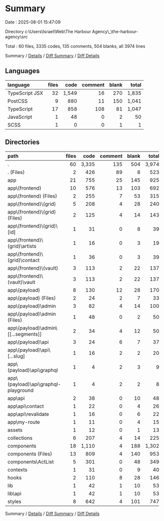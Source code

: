 # Summary

Date : 2025-08-01 15:47:09

Directory c:\\Users\\Israel\\Web\\The Harbour Agency\\_\\the-harbour-agency\\src

Total : 60 files,  3335 codes, 135 comments, 504 blanks, all 3974 lines

Summary / [Details](details.md) / [Diff Summary](diff.md) / [Diff Details](diff-details.md)

## Languages
| language | files | code | comment | blank | total |
| :--- | ---: | ---: | ---: | ---: | ---: |
| TypeScript JSX | 32 | 1,549 | 16 | 270 | 1,835 |
| PostCSS | 9 | 880 | 11 | 150 | 1,041 |
| TypeScript | 17 | 858 | 108 | 81 | 1,047 |
| JavaScript | 1 | 48 | 0 | 2 | 50 |
| SCSS | 1 | 0 | 0 | 1 | 1 |

## Directories
| path | files | code | comment | blank | total |
| :--- | ---: | ---: | ---: | ---: | ---: |
| . | 60 | 3,335 | 135 | 504 | 3,974 |
| . (Files) | 2 | 426 | 89 | 8 | 523 |
| app | 21 | 755 | 25 | 145 | 925 |
| app\\(frontend) | 10 | 576 | 13 | 103 | 692 |
| app\\(frontend) (Files) | 2 | 255 | 7 | 53 | 315 |
| app\\(frontend)\\(grid) | 5 | 208 | 4 | 28 | 240 |
| app\\(frontend)\\(grid) (Files) | 2 | 125 | 4 | 14 | 143 |
| app\\(frontend)\\(grid)\\[id] | 1 | 31 | 0 | 8 | 39 |
| app\\(frontend)\\(grid)\\artists | 1 | 16 | 0 | 3 | 19 |
| app\\(frontend)\\(grid)\\contact | 1 | 36 | 0 | 3 | 39 |
| app\\(frontend)\\(vault) | 3 | 113 | 2 | 22 | 137 |
| app\\(frontend)\\(vault)\\vault | 3 | 113 | 2 | 22 | 137 |
| app\\(payload) | 8 | 130 | 12 | 28 | 170 |
| app\\(payload) (Files) | 2 | 24 | 2 | 7 | 33 |
| app\\(payload)\\admin | 3 | 82 | 4 | 14 | 100 |
| app\\(payload)\\admin (Files) | 1 | 48 | 0 | 2 | 50 |
| app\\(payload)\\admin\\[[...segments]] | 2 | 34 | 4 | 12 | 50 |
| app\\(payload)\\api | 3 | 24 | 6 | 7 | 37 |
| app\\(payload)\\api\\[...slug] | 1 | 16 | 2 | 2 | 20 |
| app\\(payload)\\api\\graphql | 1 | 4 | 2 | 3 | 9 |
| app\\(payload)\\api\\graphql-playground | 1 | 4 | 2 | 2 | 8 |
| app\\api | 2 | 38 | 0 | 10 | 48 |
| app\\api\\contact | 1 | 22 | 0 | 4 | 26 |
| app\\api\\revalidate | 1 | 16 | 0 | 6 | 22 |
| app\\my-route | 1 | 11 | 0 | 4 | 15 |
| assets | 1 | 12 | 0 | 1 | 13 |
| collections | 6 | 207 | 4 | 14 | 225 |
| components | 18 | 1,110 | 4 | 188 | 1,302 |
| components (Files) | 13 | 809 | 4 | 140 | 953 |
| components\\ActList | 5 | 301 | 0 | 48 | 349 |
| contexts | 1 | 31 | 0 | 9 | 40 |
| hooks | 2 | 110 | 8 | 28 | 146 |
| lib | 1 | 42 | 1 | 10 | 53 |
| lib\\api | 1 | 42 | 1 | 10 | 53 |
| styles | 8 | 642 | 4 | 101 | 747 |

Summary / [Details](details.md) / [Diff Summary](diff.md) / [Diff Details](diff-details.md)